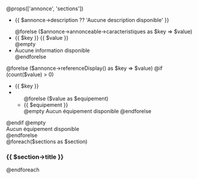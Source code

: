 @props(['annonce', 'sections'])

<div class="tab-content mt-3" id="myTabContent">
    <div class="tab-pane fade show active" id="description" role="tabpanel" aria-labelledby="description-tab">
        <div class="side-list">
            <ul>
                <li>
                    {{ $annonce->description ?? 'Aucune description disponible' }}
                </li>
            </ul>
        </div>
    </div>
    <div class="tab-pane fade" id="information" role="tabpanel" aria-labelledby="information-tab">
        <div class="side-list">
            <ul>
                @forelse ($annonce->annonceable->caracteristiques as $key => $value)
                    <li>
                        {{ $key }}
                        <span>{{ $value }}</span>
                    </li>
                @empty
                    <li>
                        Aucune information disponible
                    </li>
                @endforelse
            </ul>
        </div>
    </div>
    <div class="tab-pane fade" id="equipement" role="tabpanel" aria-labelledby="equipement-tab">
        @forelse ($annonce->referenceDisplay() as $key => $value)
            @if (count($value) > 0)
                <div class="side-list">
                    <ul>
                        <li>
                            {{ $key }}
                        </li>
                        <li class="detail-wrapper-body padd-bot-10">
                            <ul class="detail-check">
                                @forelse ($value as $equipement)
                                    <li>{{ $equipement }}</li>
                                @empty
                                    <span class="text-center">
                                        Aucun équipement disponible
                                    </span>
                                @endforelse
                            </ul>
                        </li>
                    </ul>
                </div>
            @endif
        @empty
            <div class="col-md-12">
                Aucun équipement disponible
            </div>
        @endforelse
    </div>
    <div class="tab-pane fade" id="menu" role="tabpanel" aria-labelledby="menu-tab">
        @foreach($sections as $section)
        <div class="side-list">
            <h3>{{ $section->title }}</h3>
        </div>
        @endforeach
    </div>

</div>
